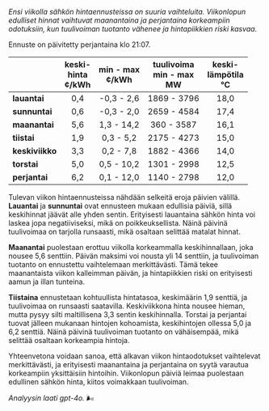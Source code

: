 *Ensi viikolla sähkön hintaennusteissa on suuria vaihteluita. Viikonlopun edulliset hinnat vaihtuvat maanantaina ja perjantaina korkeampiin odotuksiin, kun tuulivoiman tuotanto vähenee ja hintapiikkien riski kasvaa.*

Ennuste on päivitetty perjantaina klo 21:07.

|             | keski-<br>hinta<br>¢/kWh | min - max<br>¢/kWh | tuulivoima<br>min - max<br>MW | keski-<br>lämpötila<br>°C |
|:-------------|:----------------:|:----------------:|:-------------:|:-------------:|
| **lauantai** | 0,4              | -0,3 - 2,6       | 1869 - 3796   | 18,0          |
| **sunnuntai**| 0,6              | -0,3 - 2,0       | 2659 - 4584   | 17,4          |
| **maanantai**| 5,6              | 1,3 - 14,2       | 360 - 3587    | 16,1          |
| **tiistai**  | 1,9              | 0,3 - 5,2        | 2175 - 4273   | 15,0          |
| **keskiviikko** | 3,3           | 0,2 - 7,8        | 1882 - 4366   | 14,0          |
| **torstai**  | 5,0              | 0,5 - 10,2       | 1301 - 2998   | 12,5          |
| **perjantai**| 6,2              | 0,1 - 12,0       | 1140 - 2798   | 12,0          |

Tulevan viikon hintaennusteissa nähdään selkeitä eroja päivien välillä. **Lauantai** ja **sunnuntai** ovat ennusteen mukaan edullisia päiviä, sillä keskihinnat jäävät alle yhden sentin. Erityisesti lauantaina sähkön hinta voi laskea jopa negatiiviseksi, mikä on poikkeuksellista. Näinä päivinä tuulivoimaa on tarjolla runsaasti, mikä osaltaan selittää matalat hinnat.

**Maanantai** puolestaan erottuu viikolla korkeammalla keskihinnallaan, joka nousee 5,6 senttiin. Päivän maksimi voi nousta yli 14 senttiin, ja tuulivoiman tuotanto on ennustettu vaihtelemaan merkittävästi. Tämä tekee maanantaista viikon kalleimman päivän, ja hintapiikkien riski on erityisesti aamun ja illan tunteina.

**Tiistaina** ennustetaan kohtuullista hintatasoa, keskimäärin 1,9 senttiä, ja tuulivoimaa on runsaasti saatavilla. Keskiviikkona hinta nousee hieman, mutta pysyy silti maltillisena 3,3 sentin keskihinnalla. Torstai ja perjantai tuovat jälleen mukanaan hintojen kohoamista, keskihintojen ollessa 5,0 ja 6,2 senttiä. Näinä päivinä tuulivoiman tuotanto on vähäisempää, mikä selittää osaltaan korkeampia hintoja.

Yhteenvetona voidaan sanoa, että alkavan viikon hintaodotukset vaihtelevat merkittävästi, ja erityisesti maanantaina ja perjantaina on syytä varautua korkeampiin yksittäisiin hintoihin. Viikonlopun päiviä leimaa puolestaan edullinen sähkön hinta, kiitos voimakkaan tuulivoiman.

*Analyysin laati gpt-4o.* 🌬️
